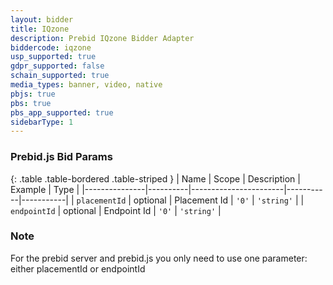 ```yaml
---
layout: bidder
title: IQzone
description: Prebid IQzone Bidder Adapter
biddercode: iqzone
usp_supported: true
gdpr_supported: false
schain_supported: true
media_types: banner, video, native
pbjs: true
pbs: true
pbs_app_supported: true
sidebarType: 1
---
```


### Prebid.js Bid Params

{: .table .table-bordered .table-striped }
| Name          | Scope    | Description           | Example   | Type      |
|---------------|----------|-----------------------|-----------|-----------|
| `placementId`      | optional | Placement Id         | `'0'`    | `'string'` |
| `endpointId`      | optional | Endpoint Id         | `'0'`    | `'string'` |

### Note

For the prebid server and prebid.js you only need to use one parameter: either placementId or endpointId
